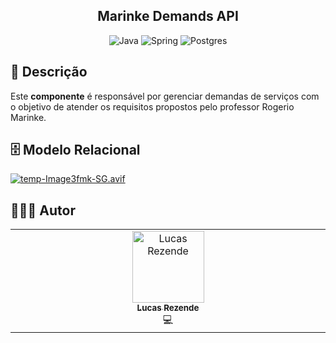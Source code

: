 <h2 align="center">Marinke Demands API</h2>

<div align="center">

![Java](https://img.shields.io/badge/java-%23ED8B00.svg?style=for-the-badge&logo=openjdk&logoColor=white)
![Spring](https://img.shields.io/badge/spring-%236DB33F.svg?style=for-the-badge&logo=spring&logoColor=white)
![Postgres](https://img.shields.io/badge/postgres-%23316192.svg?style=for-the-badge&logo=postgresql&logoColor=white)
</div>

<h2 id="description">📙 Descrição</h2>

Este **componente** é responsável por gerenciar demandas de serviços com o objetivo de atender os requisitos propostos pelo professor Rogerio Marinke. 

<h2 id="relational-model">🗄️ Modelo Relacional</h2>

[![temp-Image3fmk-SG.avif](https://i.postimg.cc/zGCgp0Qb/temp-Image3fmk-SG.avif)](https://postimg.cc/QFMCdkhh)

<h2 id="author">👨🏻‍💻 Autor</h2>

<table>
  <tbody>
    <tr>
      <td align="center" valign="top" width="14.28%"><a href="https://github.com/lucasrznd"><img src="https://avatars.githubusercontent.com/u/101664450?v=4&v=" width="115px;" alt="Lucas Rezende"/><br /><sub><b>Lucas Rezende</b></sub></a><br/><a title="Code">💻</a></td>
  </tbody>
</table>
